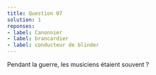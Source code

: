 ```yaml
---
title: Question 07
solution: 1
reponses:
- label: Canonnier
- label: brancardier
- label: conducteur de blinder
---
```


Pendant la guerre, les musiciens étaient souvent ?
